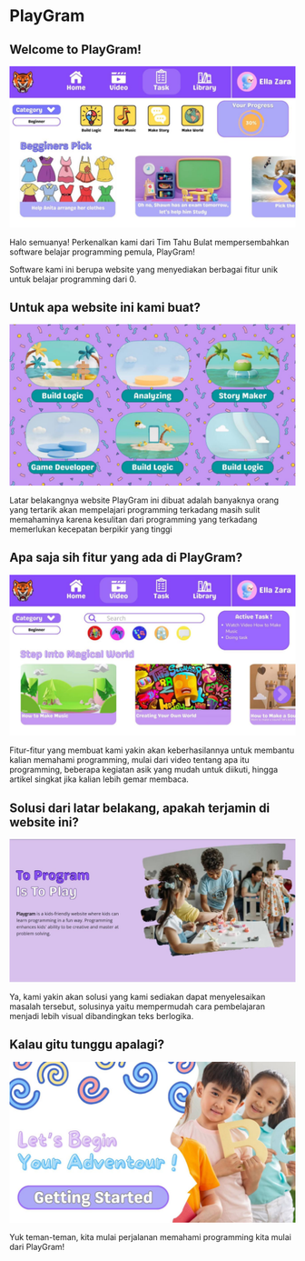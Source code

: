 # PlayGram

## Welcome to PlayGram!

![PlayGram Preview](src\assets\img\readme\IMG-20240509-WA0004.jpg)

Halo semuanya! Perkenalkan kami dari Tim Tahu Bulat mempersembahkan software belajar programming pemula, PlayGram!

Software kami ini berupa website yang menyediakan berbagai fitur unik untuk belajar programming dari 0. 

## Untuk apa website ini kami buat?

![Learn Programming from 0!](src\assets\img\readme\IMG-20240509-WA0007.jpg)

Latar belakangnya website PlayGram ini dibuat adalah banyaknya orang yang tertarik akan mempelajari programming terkadang masih sulit memahaminya karena kesulitan dari programming yang terkadang memerlukan kecepatan berpikir yang tinggi

## Apa saja sih fitur yang ada di PlayGram?

![Playgram Preview](src\assets\img\readme\IMG-20240509-WA0003.jpg)

Fitur-fitur yang membuat kami yakin akan keberhasilannya untuk membantu kalian memahami programming, mulai dari video tentang apa itu programming, beberapa kegiatan asik yang mudah untuk diikuti, hingga artikel singkat jika kalian lebih gemar membaca.

## Solusi dari latar belakang, apakah terjamin di website ini?

![What is PlayGram?](src\assets\img\readme\anjay.jpg)

Ya, kami yakin akan solusi yang kami sediakan dapat menyelesaikan masalah tersebut, solusinya yaitu mempermudah cara pembelajaran menjadi lebih visual dibandingkan teks berlogika.

## Kalau gitu tunggu apalagi?

![Lets Get Started!](src\assets\img\readme\IMG-20240509-WA0005.jpg)

Yuk teman-teman, kita mulai perjalanan memahami programming kita mulai dari PlayGram!